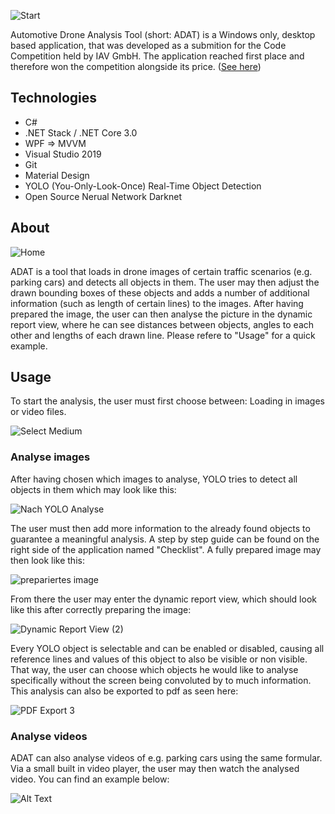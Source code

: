 ![Start](https://user-images.githubusercontent.com/49918134/91304500-dce97c80-e7a9-11ea-97fb-88cfe2390f91.jpg)

Automotive Drone Analysis Tool (short: ADAT) is a Windows only, desktop based application, that was developed as a submition for the Code Competition held by IAV GmbH. The application reached first place and therefore won the competition alongside its price. ([See here](https://www.it-talents.de/blog/partnerunternehmen/kevin-holt-den-ersten-platz-bei-der-code-competition-der-iav))

## Technologies

* C#
* .NET Stack / .NET Core 3.0
* WPF => MVVM
* Visual Studio 2019
* Git
* Material Design
* YOLO (You-Only-Look-Once) Real-Time Object Detection
* Open Source Nerual Network Darknet

## About

![Home](https://user-images.githubusercontent.com/49918134/91314517-efb67e00-e7b6-11ea-950b-6606f9aa501f.png)

ADAT is a tool that loads in drone images of certain traffic scenarios (e.g. parking cars) and detects all objects in them. The user may then adjust the drawn bounding boxes of these objects and adds a number of additional information (such as length of certain lines) to the images. After having prepared the image, the user can then analyse the picture in the dynamic report view, where he can see distances between objects, angles to each other and lengths of each drawn line. Please refere to "Usage" for a quick example.

## Usage

To start the analysis, the user must first choose between: Loading in images or video files.

![Select Medium](https://user-images.githubusercontent.com/49918134/91315866-7750bc80-e7b8-11ea-942d-39e17ca732ea.png)

### Analyse images

After having chosen which images to analyse, YOLO tries to detect all objects in them which may look like this: 

![Nach YOLO Analyse](https://user-images.githubusercontent.com/49918134/91316613-4d4bca00-e7b9-11ea-88a7-d1d1435546fc.jpg)

The user must then add more information to the already found objects to guarantee a meaningful analysis. A step by step guide can be found on the right side of the application named "Checklist". A fully prepared image may then look like this:

![prepariertes image](https://user-images.githubusercontent.com/49918134/91317485-65701900-e7ba-11ea-9c62-a782077ac4df.jpg)

From there the user may enter the dynamic report view, which should look like this after correctly preparing the image:

![Dynamic Report View (2)](https://user-images.githubusercontent.com/49918134/91317139-f85c8380-e7b9-11ea-9932-886dc410a53f.jpg)

Every YOLO object is selectable and can be enabled or disabled, causing all reference lines and values of this object to also be visible or non visible. That way, the user can choose which objects he would like to analyse specifically without the screen being convoluted by to much information. This analysis can also be exported to pdf as seen here:

![PDF Export 3](https://user-images.githubusercontent.com/49918134/91318650-be8c7c80-e7bb-11ea-9718-9edde572e539.png)

### Analyse videos

ADAT can also analyse videos of e.g. parking cars using the same formular. Via a small built in video player, the user may then watch the analysed video. You can find an example below:

![Alt Text](https://media.giphy.com/media/QzBAQUfqRPacTG1zV2/giphy.gif)
